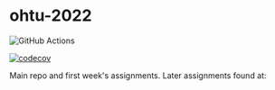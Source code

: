 # ohtu-2022

![GitHub Actions](https://github.com/sanikemppainen/ohtu-2022-viikko1/workflows/CI/badge.svg)

[![codecov](https://codecov.io/gh/sanikemppainen/ohtu-2022-viikko1/branch/main/graph/badge.svg?token=PLOM1AS8GZ)](https://codecov.io/gh/sanikemppainen/ohtu-2022-viikko1)

Main repo and first week's assignments. Later assignments found at: 
